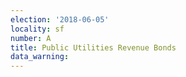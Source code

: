 ```yaml
---
election: '2018-06-05'
locality: sf
number: A
title: Public Utilities Revenue Bonds
data_warning: 
---
```


